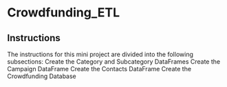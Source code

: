 # Crowdfunding_ETL


## Instructions

The instructions for this mini project are divided into the following subsections:
Create the Category and Subcategory DataFrames
Create the Campaign DataFrame
Create the Contacts DataFrame
Create the Crowdfunding Database


